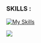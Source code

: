 ### SKILLS :
[![My Skills](https://skillicons.dev/icons?i=java,html,css,kotlin,photoshop)](https://skillicons.dev)

<a href="https://github.com/MarlonGarciaBermejo/HiLoCardGameApp/graphs/contributors">
  <img src="https://contrib.rocks/image?repo=MarlonGarciaBermejo/HiLoCardGameApp" />
</a>
